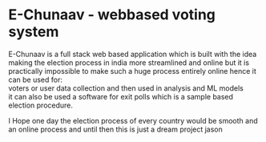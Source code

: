 # E-Chunaav - webbased voting system
E-Chunaav is a full stack web based application which is built with the idea making the election process in india more streamlined and online
but it is practically impossible to make such a huge process entirely online hence it can be used for: <br>
voters or user data collection and then used in analysis and ML models<br>
it can also be used a software for exit polls which is a sample based election procedure.<br>

I Hope one day the election process of every country would be smooth and an online process and until then this is just a dream project
jason
